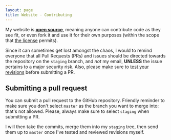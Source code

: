 ```yaml
---
layout: page
title: Website - Contributing
---
```


My website is [**open source**](https://github.com/sladewatkins/website), meaning anyone can contribute code as they see fit, or even fork it and use it for their own purposes (within the scope that [the license](https://github.com/sladewatkins/website/blob/master/LICENSE) permits).

Since it can sometimes get lost amongst the chaos, I would to remind everyone that all Pull Requests (PRs) and issues should be directed towards the repository on the ``staging`` branch, and *not* my email, **UNLESS** the issue pertains to a major security risk. Also, please make sure to [test your revisions](/docs/website/revision-testing/) before submitting a PR.

## Submitting a pull request
You can submit a pull request to the GitHub repository. Friendly reminder to make sure you don't select ``master`` as the branch you want to merge into: that's not allowed. Please, always make sure to select ``staging`` when submitting a PR. 

I will then take the commits, merge them into my ``staging`` tree, then send them up to ``master`` once I've tested and reviewed revisions myself.